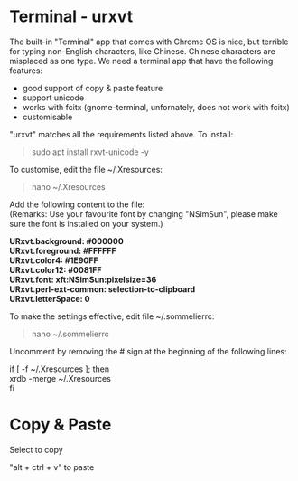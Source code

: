 # Terminal - urxvt

The built-in "Terminal" app that comes with Chrome OS is nice, but terrible for typing non-English characters, like Chinese.  Chinese characters are misplaced as one type.  We need a terminal app that have the following features:

* good support of copy & paste feature
* support unicode
* works with fcitx (gnome-terminal, unfornately, does not work with fcitx)
* customisable

"urxvt" matches all the requirements listed above.  To install:

> sudo apt install rxvt-unicode -y

To customise, edit the file ~/.Xresources:

> nano ~/.Xresources

Add the following content to the file:<br>
(Remarks: Use your favourite font by changing "NSimSun", please make sure the font is installed on your system.)

<b>URxvt.background: #000000<br>
URxvt.foreground: #FFFFFF<br>
URxvt.color4: #1E90FF<br>
URxvt.color12: #0081FF<br>
URxvt.font: xft:NSimSun:pixelsize=36<br>
URxvt.perl-ext-common: selection-to-clipboard<br>
URxvt.letterSpace: 0</b>

To make the settings effective, edit file ~/.sommelierrc:

> nano ~/.sommelierrc

Uncomment by removing the # sign at the beginning of the following lines:

if [ -f ~/.Xresources ]; then<br>
  xrdb -merge ~/.Xresources<br>
fi

# Copy & Paste

Select to copy

"alt + ctrl + v" to paste
